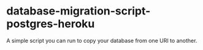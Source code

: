 # database-migration-script-postgres-heroku
A simple script you can run to copy your database from one URI to another.
